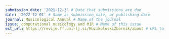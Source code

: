 ```yaml
---
submission_date: '2021-12-3' # Date that submissions are due
date: '2022-12-01' # Same as submission_date, or publishing date
journal: Musicological Annual # Name of the journal
issue: computational musicology and MIR # Name of this issue
ext_url: https://revije.ff.uni-lj.si/MuzikoloskiZbornik/about # URL to call for articles for this issue
---
```

